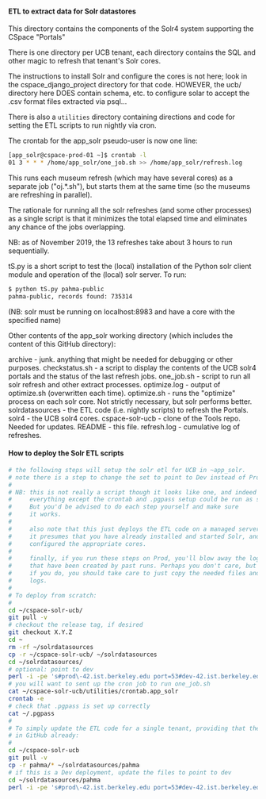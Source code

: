 #### ETL to extract data for Solr datastores

This directory contains the components of the Solr4 system supporting
the CSpace "Portals"

There is one directory per UCB tenant, each directory contains the SQL and other
magic to refresh that tenant's Solr cores.

The instructions to install Solr and configure the cores is not here; look in the
cspace_django_project directory for that code. HOWEVER, the ucb/ directory here DOES
contain schema, etc. to configure solar to accept the .csv format files extracted via psql...

There is also a ```utilities``` directory containing directions and code for setting
the ETL scripts to run nightly via cron.

The crontab for the app_solr pseudo-user is now one line:

```bash
[app_solr@cspace-prod-01 ~]$ crontab -l
01 3 * * * /home/app_solr/one_job.sh >> /home/app_solr/refresh.log
```

This runs each museum refresh (which may have several cores) as a separate job ("oj.*.sh"), but
starts them at the same time (so the museums are refreshing in parallel).

The rationale for running all the solr refreshes (and some other processes) as a single script
is that it minimizes the total elapsed time and eliminates any chance of the jobs overlapping.

NB: as of November 2019, the 13 refreshes take about 3 hours to run sequentially.

tS.py is a short script to test the (local) installation of the Python solr
client module and operation of the (local) solr server. To run:

```bash
$ python tS.py pahma-public
pahma-public, records found: 735314
```

(NB: solr must be running on localhost:8983 and have a core with the specified name)

Other contents of the app_solr working directory (which includes the content of this
GitHub directory):

archive - junk. anything that might be needed for debugging or other purposes.
checkstatus.sh - a script to display the contents of the UCB solr4 portals
                 and the status of the last refresh jobs.
one_job.sh - script to run all solr refresh and other extract processes.
optimize.log - output of optimize.sh (overwritten each time).
optimize.sh - runs the "optimize" process on each solr core. Not strictly
              necessary, but solr performs better.
solrdatasources - the ETL code (i.e. nightly scripts) to refresh the Portals.
solr4 - the UCB solr4 cores.
cspace-solr-ucb - clone of the Tools repo. Needed for updates.
README - this file.
refresh.log - cumulative log of refreshes.

#### How to deploy the Solr ETL scripts

```bash
# the following steps will setup the solr etl for UCB in ~app_solr.
# note there is a step to change the set to point to Dev instead of Prod.
#
# NB: this is not really a script though it looks like one, and indeed
#     everything except the crontab and .pgpass setup could be run as such
#     But you'd be advised to do each step yourself and make sure
#     it works.
#
#     also note that this just deploys the ETL code on a managed server.
#     it presumes that you have already installed and started Solr, and have
#     configured the appropriate cores.
#
#     finally, if you run these steps on Prod, you'll blow away the logs
#     that have been created by past runs. Perhaps you don't care, but
#     if you do, you should take care to just copy the needed files and leave
#     logs.
#
# To deploy from scratch:
#
cd ~/cspace-solr-ucb/
git pull -v
# checkout the release tag, if desired
git checkout X.Y.Z
cd ~
rm -rf ~/solrdatasources
cp -r ~/cspace-solr-ucb/ ~/solrdatasources
cd ~/solrdatasources/
# optional: point to dev
perl -i -pe 's#prod\-42.ist.berkeley.edu port=53#dev-42.ist.berkeley.edu port=51#' */*.sh
# you will want to sent up the cron job to run one_job.sh
cat ~/cspace-solr-ucb/utilities/crontab.app_solr
crontab -e
# check that .pgpass is set up correctly
cat ~/.pgpass
#
# To simply update the ETL code for a single tenant, providing that the updated code is
# in GitHub already:
#
cd ~/cspace-solr-ucb
git pull -v
cp -r pahma/* ~/solrdatasources/pahma
# if this is a Dev deployment, update the files to point to dev
cd ~/solrdatasources/pahma
perl -i -pe 's#prod\-42.ist.berkeley.edu port=53#dev-42.ist.berkeley.edu port=51#' */*.sh
```
